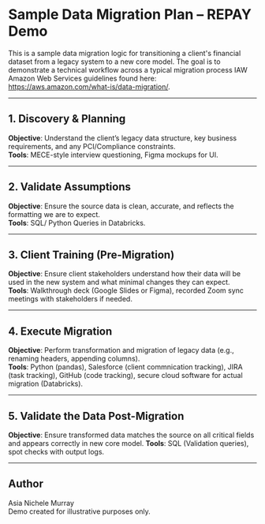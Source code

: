 # Sample Data Migration Plan – REPAY Demo

This is a sample data migration logic for transitioning a client's financial dataset from a legacy system to a new core model. The goal is to demonstrate a technical workflow across a typical migration process IAW Amazon Web Services guidelines found here: https://aws.amazon.com/what-is/data-migration/.

---

## 1. Discovery & Planning  
**Objective**: Understand the client’s legacy data structure, key business requirements, and any PCI/Compliance constraints.  
**Tools**: MECE-style interview questioning, Figma mockups for UI.

---

## 2. Validate Assumptions  
**Objective**: Ensure the source data is clean, accurate, and reflects the formatting we are to expect.  
**Tools**: SQL/ Python Queries in Databricks.

---

## 3. Client Training (Pre-Migration)  
**Objective**: Ensure client stakeholders understand how their data will be used in the new system and what minimal changes they can expect.  
**Tools**: Walkthrough deck (Google Slides or Figma), recorded Zoom sync meetings with stakeholders if needed.

---

##  4. Execute Migration  
**Objective**: Perform transformation and migration of legacy data  (e.g., renaming headers, appending columns).  
**Tools**: Python (pandas), Salesforce (client commnication tracking), JIRA (task tracking), GitHub (code tracking), secure cloud software for actual migration (Databricks). 

---

## 5. Validate the Data Post-Migration  
**Objective**: Ensure transformed data matches the source on all critical fields and appears correctly in new core model. 
**Tools**: SQL (Validation queries), spot checks with output logs.

---

## Author  
Asia Nichele Murray  
Demo created for illustrative purposes only.  

